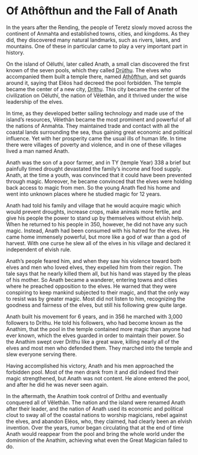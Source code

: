 # Of Athôfthun and the Fall of Anath

In the years after the Rending, the people of Teretz slowly moved across the continent of Anmahta and established towns, cities, and kingdoms. As they did, they discovered many natural landmarks, such as rivers, lakes, and mountains. One of these in particular came to play a very important part in history.

On the island of Oëluthí, later called Anath, a small clan discovered the first known of the seven pools, which they called <abbr title="Sacred Pool">Drüthu</abbr>. The elves who accompanied them built a temple there, named <abbr title="Temple of the Pool">Athôfthun</abbr>, and set guards around it, saying that Eléos had decreed the pool forbidden. The temple became the center of a new city, <abbr title="Pool City">Dríthu</abbr>. This city became the center of the civilization on Oëluthí, the nation of Vêlethân, and it thrived under the wise leadership of the elves.

In time, as they developed better sailing technology and made use of the island’s resources, Vêlethân became the most prominent and powerful of all the nations of Anmahta. They maintained trade and contact with all the coastal lands surrounding the sea, thus gaining great economic and political influence. Yet with her prosperity came the usual ills of human life. In time there were villages of poverty and violence, and in one of these villages lived a man named Anath.

Anath was the son of a poor farmer, and in TY (temple Year) 338 a brief but painfully timed drought devastated the family’s income and food supply. Anath, at the time a youth, was convinced that it could have been prevented through magic. Moreover, he became convinced that the elves were holding back access to magic from men. So the young Anath fled his home and went into unknown places where he studied magic for 12 years.

Anath had told his family and village that he would acquire magic which would prevent droughts, increase crops, make animals more fertile, and give his people the power to stand up by themselves without elvish help. When he returned to his people in 350, however, he did not have any such magic. Instead, Anath had been consumed with his hatred for the elves. He came home immensely powerful, but more like a god of war than a god of harvest. With one curse he slew all of the elves in his village and declared it independent of elvish rule.

Anath’s people feared him, and when they saw his violence toward both elves and men who loved elves, they expelled him from their region. The tale says that he nearly killed them all, but his hand was stayed by the pleas of his mother. So Anath became a wanderer, entering towns and cities where he preached opposition to the elves. He warned that they were conspiring to keep mankind subjected to their magic, and that the only way to resist was by greater magic. Most did not listen to him, recognizing the goodness and fairness of the elves, but still his following grew quite large.

Anath built his movement for 6 years, and in 356 he marched with 3,000 followers to Dríthu. He told his followers, who had become known as the Anathim, that the pool in the temple contained more magic than anyone had ever known, which the elves guarded in order to maintain their power. So the Anathim swept over Dríthu like a great wave, killing nearly all of the elves and most men who defended them. They marched into the temple and slew everyone serving there.

Having accomplished his victory, Anath and his men approached the forbidden pool. Most of the men drank from it and did indeed find their magic strengthened, but Anath was not content. He alone entered the pool, and after he did he was never seen again.

In the aftermath, the Anathim took control of Dríthu and eventually conquered all of Vêlethân. The nation and the island were renamed Anath after their leader, and the nation of Anath used its economic and political clout to sway all of the coastal nations to worship magicians, rebel against the elves, and abandon Eléos, who, they claimed, had clearly been an elvish invention. Over the years, rumor began circulating that at the end of time Anath would reappear from the pool and bring the whole world under the dominion of the Anathim, achieving what even the Great Magician failed to do.

